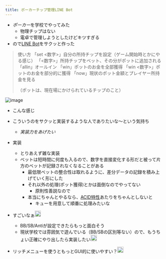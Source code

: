 ```yaml
---
title: ポーカーチップ管理LINE Bot
---
```


* *ポーカー*を学校でやってみた
  * 物理チップはない
  * 電卓で管理しようとしたけどキツすぎる
* ので[LINE Bot](LINE%20Bot.md)をサクッと作った

 > 
 > 使い方
 > 「set \<数字>」自分の所持チップを設定（ゲーム開始時とかにやる感じ）
 > 「\<数字>」所持チップをベット、その分がポットに追加される
 > 「allin」オールイン
 > 「win」ポットのお金を全部獲得
 > 「win \<数字>」ポットのお金を部分的に獲得
 > 「now」現状のポット金額とプレイヤー所持金を見る
 > 
 > （ポットは、現在場にかけられているチップのこと）

![image](https://gyazo.com/5f8cd73019bbdd43905cc95de2a77259/thumb/1000)

* こんな感じ

* こういうのをサクッと実装するような人でありたいな〜という気持ち
  
  * *実装力をあげたい*
* 実装
  
  * とりあえず雑な実装
  * ベットは短時間に何度も入るので、数字を直接変化する形だと被って片方のベットが記録されなくなることがある
    * 最低限ベットの整合性は取れるように、差分データの記録を積み上げていく形にした
    * それ以外の処理(ポット獲得)とかは面倒なのでやってない
      * 原則性善説なので
    * 本当にちゃんとやるなら、[ACID特性](ACID%E7%89%B9%E6%80%A7.md)あたりをちゃんとしないと
      * キューを用意して順番に処理みたいな
* すごいなぁ<img src='https://scrapbox.io/api/pages/blu3mo-public/rickshinmi/icon' alt='rickshinmi.icon' height="19.5"/>
  
  * BB/SB/Antiが設定できたらもっと面白そう
  * 現状学校では雰囲気で遊んでいる（BB/SBの区別等ない）ので、もうちょい正確にやり出したら実装したい<img src='https://scrapbox.io/api/pages/blu3mo-public/blu3mo/icon' alt='blu3mo.icon' height="19.5"/>
* リッチメニューを使うともっとGUI的に使いやすい？<img src='https://scrapbox.io/api/pages/blu3mo-public/tkgshn/icon' alt='tkgshn.icon' height="19.5"/>
